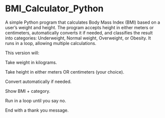 # BMI_Calculator_Python
A simple Python program that calculates Body Mass Index (BMI) based on a user’s weight and height. The program accepts height in either meters or centimeters, automatically converts it if needed, and classifies the result into categories: Underweight, Normal weight, Overweight, or Obesity. It runs in a loop, allowing multiple calculations.

This version will:

Take weight in kilograms.

Take height in either meters OR centimeters (your choice).

Convert automatically if needed.

Show BMI + category.

Run in a loop until you say no.

End with a thank you message.
